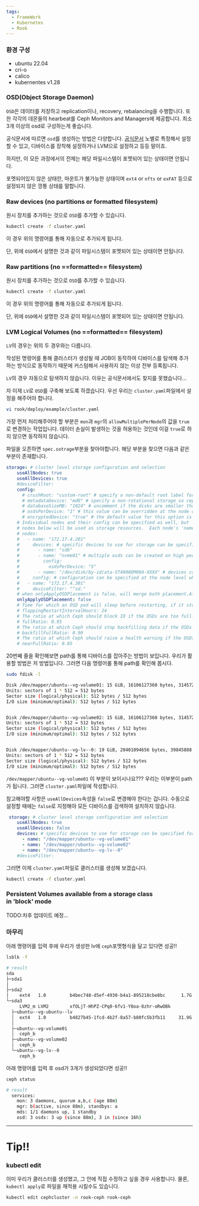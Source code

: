 ```yaml
---
tags:
  - FrameWork
  - Kubernetes
  - Rook
---
```

### 환경 구성
* ubuntu 22.04
* cri-o
* calico
* kubernentes v1.28

### OSD(Object Storage Daemon)
`OSD`은 데이터를 저장하고 replication이나, recovery, rebalancing을 수행합니다.
또한 각각의 데몬들의 hearbeat를 Ceph Monitors and Managers에 제공합니다.
최소 3개 이상의 osd로 구성하는게 좋습니다.

공식문서에 따르면 `osd`를 생성하는 방법은 다양합니다. [공식문서](https://rook.io/docs/rook/latest-release/Getting-Started/quickstart/?h=lvm#prerequisites)
노별로 특정해서 설정할 수 있고, 디바이스를 장착해 설정하거나 LVM으로 설정하고 등등 말이죠.

하지만, 이 모든 과정에서의 전제는 해당 파일시스템이 포멧되어 있는 상태이면 안됩니다.

포멧되어있지 않은 상태란, 마운트가 불가능한 상태이며 `ext4` or `nfts` or `exFAT` 등으로 설정되지 않은 깡통 상태를 말합니다.

### Raw devices (no partitions or formatted filesystem)
원시 장치를 추가하는 것으로 `OSD`를 추가할 수 있습니다.

```bash
kubectl create -f cluster.yaml
```

이 경우 위의 명령어를 통해 자동으로 추가되게 됩니다.

단, 위에 `OSD`에서 설명한 것과 같이 파일시스템이 포멧되어 있는 상태이면 안됩니다.

### Raw partitions (no ==formatted== filesystem)
원시 장치를 추가하는 것으로 `OSD`를 추가할 수 있습니다.

```bash
kubectl create -f cluster.yaml
```

이 경우 위의 명령어를 통해 자동으로 추가되게 됩니다.

단, 위에 `OSD`에서 설명한 것과 같이 파일시스템이 포멧되어 있는 상태이면 안됩니다.

### LVM Logical Volumes (no ==formatted== filesystem)
`LV`의 경우는 위의 두 경우와는 다릅니다.

작성된 명령어를 통해 클러스터가 생성될 때 JOB이 동작하여 디바이스를 탐색해 추가하는 방식으로 동작하기 때문에 커스텀해서 사용하지 않는 이상 전부 등록됩니다.

`LV`의 경우 자동으로 탐색하지 않습니다. 이유는 공식문서에서도 찾지를 못했습니다...

자 이제 `LV`로 `OSD`를 구축해 보도록 하겠습니다.
우선 우리는 `cluster.yaml`파일에서 설정을 해주어야 합니다.

```bash
vi rook/deploy/example/cluster.yaml
```

가장 먼저 처리해주어야 할 부분은 `mon`과 `mgr`의 `allowMultiplePerNode`의 값을 `true`로 변경하는 작업입니다. 데이터 손실이 발생하는 것을 허용하는 것인데 이걸 `true`로 하지 않으면 동작하지 않습니다.

파일을 오픈하면 `spec.sotrage`부분을 찾아야합니다.
해당 부분을 찾으면 다음과 같은 부분이 존재합니다.

```yaml title::"cluster.yaml"
storage: # cluster level storage configuration and selection
    useAllNodes: true
    useAllDevices: true
    #deviceFilter:
    config:
      # crushRoot: "custom-root" # specify a non-default root label for the CRUSH map
      # metadataDevice: "md0" # specify a non-rotational storage so ceph-volume will use it as block db device of bluestore.
      # databaseSizeMB: "1024" # uncomment if the disks are smaller than 100 GB
      # osdsPerDevice: "1" # this value can be overridden at the node or device level
      # encryptedDevice: "true" # the default value for this option is "false"
    # Individual nodes and their config can be specified as well, but 'useAllNodes' above must be set to false. Then, only the named
    # nodes below will be used as storage resources.  Each node's 'name' field should match their 'kubernetes.io/hostname' label.
    # nodes:
    #   - name: "172.17.4.201"
    #     devices: # specific devices to use for storage can be specified for each node
    #       - name: "sdb"
    #       - name: "nvme01" # multiple osds can be created on high performance devices
    #         config:
    #           osdsPerDevice: "5"
    #       - name: "/dev/disk/by-id/ata-ST4000DM004-XXXX" # devices can be specified using full udev paths
    #     config: # configuration can be specified at the node level which overrides the cluster level config
    #   - name: "172.17.4.301"
    #     deviceFilter: "^sd."
    # when onlyApplyOSDPlacement is false, will merge both placement.All() and placement.osd
    onlyApplyOSDPlacement: false
    # Time for which an OSD pod will sleep before restarting, if it stopped due to flapping
    # flappingRestartIntervalHours: 24
    # The ratio at which Ceph should block IO if the OSDs are too full. The default is 0.95.
    # fullRatio: 0.95
    # The ratio at which Ceph should stop backfilling data if the OSDs are too full. The default is 0.90.
    # backfillFullRatio: 0.90
    # The ratio at which Ceph should raise a health warning if the OSDs are almost full. The default is 0.85.
    # nearFullRatio: 0.85
```

20번째 줄을 확인해보면 path를 통해 디바이스를 잡아주는 방법이 보입니다.
우리가 활용할 방법은 저 방법입니다. 그러면 다음 명령어롤 통해 path를 확인해 봅시다.

```bash
sudo fdisk -l

Disk /dev/mapper/ubuntu--vg-volume01: 15 GiB, 16106127360 bytes, 31457280 sectors
Units: sectors of 1 * 512 = 512 bytes
Sector size (logical/physical): 512 bytes / 512 bytes
I/O size (minimum/optimal): 512 bytes / 512 bytes


Disk /dev/mapper/ubuntu--vg-volume02: 15 GiB, 16106127360 bytes, 31457280 sectors
Units: sectors of 1 * 512 = 512 bytes
Sector size (logical/physical): 512 bytes / 512 bytes
I/O size (minimum/optimal): 512 bytes / 512 bytes


Disk /dev/mapper/ubuntu--vg-lv--0: 19 GiB, 20401094656 bytes, 39845888 sectors
Units: sectors of 1 * 512 = 512 bytes
Sector size (logical/physical): 512 bytes / 512 bytes
I/O size (minimum/optimal): 512 bytes / 512 bytes
```

`/dev/mapper/ubuntu--vg-volume01` 이 부분이 보이시나요???
우리는 이부분이 path가 됩니다.
그러면 `cluster.yaml`파일에 작성합니다.

참고해야할 사항은 `useAllDevices`속성을 `false`로 변경해야 한다는 겁니다.
수동으로 설정할 때에는 `false`로 지정해야 모든 디바이스를 검색하여 설치하지 않습니다.

```yaml title:"cluster.yaml"
 storage: # cluster level storage configuration and selection
    useAllNodes: true
    useAllDevices: false
    devices: # specific devices to use for storage can be specified for each node
      - name: "/dev/mapper/ubuntu--vg-volume01"
      - name: "/dev/mapper/ubuntu--vg-volume02"
      - name: "/dev/mapper/ubuntu--vg-lv--0"
    #deviceFilter:
```

그러면 이제 `cluster.yaml`파일로 클러스터를 생성해 보겠습니다.

```bash
kubectl create -f cluster.yaml
```

### Persistent Volumes available from a storage class in 'block' mode
TODO:차후 업데이트 예정...

### 마무리
아래 명령어를 입력 후에 우리가 생성한 lv에 `ceph`포멧형식을 달고 있다면 성공!!

```bash
lsblk -f

# result
sda
├─sda1
│
├─sda2
│    ext4   1.0         b4bec748-d5ef-4930-b4a1-895218cbe8bc      1.7G     7% /boot
└─sda3
     LVM2_m LVM2        xfOLjT-HhPZ-CPq0-6fv1-Y8oa-8zhr-oRwOBk
  ├─ubuntu--vg-ubuntu--lv
  │  ext4   1.0         b4827b45-1fcd-4b2f-8a57-b80fc5b3fb11     31.9G    28% /var/lib/containers/storage/overlay
  │                                                                           /
  ├─ubuntu--vg-volume01
  │  ceph_b
  ├─ubuntu--vg-volume02
  │  ceph_b
  └─ubuntu--vg-lv--0
     ceph_b
```

아래 명령어를 입력 후 osd가 3개가 생성되었다면 성공!!

```bash
ceph status

# result
  services:
    mon: 3 daemons, quorum a,b,c (age 88m)
    mgr: b(active, since 88m), standbys: a
    mds: 1/1 daemons up, 1 standby
    osd: 3 osds: 3 up (since 88m), 3 in (since 16h)
```

---
# Tip!!
### kubectl edit
이미 우리가 클러스터를 생성했고, 그 안에 직접 수정하고 싶을 경우 사용합니다.
물론, `kubectl apply`로 파일을 재적용 시킬수도 있습니다.

```bash
kubectl edit cephcluster -n rook-ceph rook-ceph
```